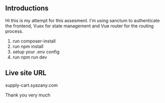 
## Introductions

Hi this is my attempt for this assesment. I'm using sanctum to authenticate the frontend, Vuex for state management and Vue router for the routing process.

1. run composer-install
2. run npm install
3. setup your .env config
4. run npm run dev

## Live site URL
supply-cart.syazany.com

Thank you very much
